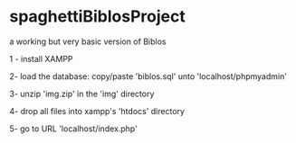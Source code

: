 # spaghettiBiblosProject
a working but very basic version of Biblos 

1 - install XAMPP 

2- load the database: copy/paste 'biblos.sql' unto 'localhost/phpmyadmin'

3- unzip 'img.zip' in the 'img' directory

4- drop all files into xampp's 'htdocs' directory

5- go to URL 'localhost/index.php'

